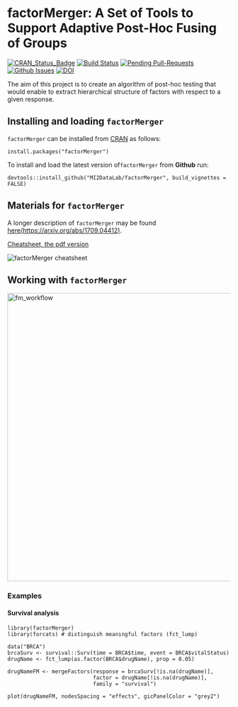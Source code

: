 # factorMerger: A Set of Tools to Support Adaptive Post-Hoc Fusing of Groups

[![CRAN_Status_Badge](http://www.r-pkg.org/badges/version/factorMerger)](https://cran.r-project.org/package=factorMerger)
[![Build Status](https://travis-ci.org/MI2DataLab/factorMerger.svg?branch=master)](https://travis-ci.org/MI2DataLab/factorMerger)
[![Pending Pull-Requests](http://githubbadges.herokuapp.com/MI2DataLab/factorMerger/pulls.svg)](https://github.com/MI2DataLab/factorMerger/pulls)
[![Github Issues](http://githubbadges.herokuapp.com/MI2DataLab/factorMerger/issues.svg)](https://github.com/MI2DataLab/factorMerger/issues)
[![DOI](https://zenodo.org/badge/70429809.svg)](https://zenodo.org/badge/latestdoi/70429809)

The aim of this project is to create an algorithm of post-hoc testing that would enable to extract hierarchical structure of factors with respect to a given response.

## Installing and loading `factorMerger`

`factorMerger` can be installed from [CRAN](https://cran.r-project.org/package=factorMerger) as follows:

```{r}
install.packages("factorMerger")
```

To install and load the latest version of`factorMerger` from **Github** run:

```{r}
devtools::install_github("MI2DataLab/factorMerger", build_vignettes = FALSE)
```

## Materials for `factorMerger`

A longer description of `factorMerger` may be found [here(https://arxiv.org/abs/1709.04412)](https://arxiv.org/abs/1709.04412).

[Cheatsheet, the pdf version](https://raw.githubusercontent.com/MI2DataLab/factorMerger/master/materials/factorMerger-cheatsheet.pdf)

![factorMerger cheatsheet](https://raw.githubusercontent.com/MI2DataLab/factorMerger/master/materials/factorMerger-cheatsheet.png)

## Working with `factorMerger`

<img src="https://raw.githubusercontent.com/MI2DataLab/factorMerger/master/README_workflow.png" alt="fm_workflow" width = '650'/>

### Examples

#### Survival analysis

```{r}
library(factorMerger)
library(forcats) # distinguish meaningful factors (fct_lump)

data("BRCA")
brcaSurv <- survival::Surv(time = BRCA$time, event = BRCA$vitalStatus)
drugName <- fct_lump(as.factor(BRCA$drugName), prop = 0.05) 

drugNameFM <- mergeFactors(response = brcaSurv[!is.na(drugName)], 
                           factor = drugName[!is.na(drugName)], 
                           family = "survival")

plot(drugNameFM, nodesSpacing = "effects", gicPanelColor = "grey2")

```


